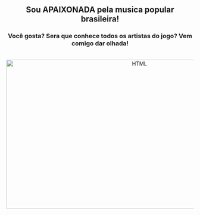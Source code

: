 <div align="center">
  <h2> Sou APAIXONADA pela musica popular brasileira! </h2>
  <h3> Você gosta? Sera que conhece todos os artistas do jogo? Vem comigo dar olhada!</h3>
</div>

<div align="center"><br>
  <img align="center" alt="HTML" height="400" width="700" src="https://github.com/stefanipuppo/quiz_mpb/assets/107705645/7b25ed37-b51b-4f30-9d8f-a174cc517977">
</div>
